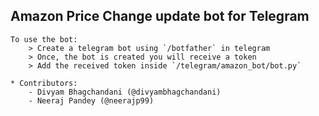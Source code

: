 ## Amazon Price Change update bot for Telegram

	To use the bot:
		> Create a telegram bot using `/botfather` in telegram
		> Once, the bot is created you will receive a token
		> Add the received token inside `/telegram/amazon_bot/bot.py` 

	* Contributors:
		- Divyam Bhagchandani (@divyambhagchandani)
		- Neeraj Pandey (@neerajp99)
